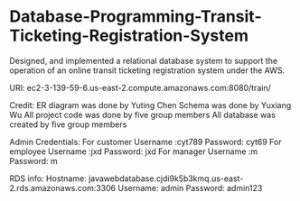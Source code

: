 # Database-Programming-Transit-Ticketing-Registration-System
Designed, and implemented a relational database system to support the operation of an online transit ticketing registration system under the AWS.

URl:  ec2-3-139-59-6.us-east-2.compute.amazonaws.com:8080/train/ 

Credit:
ER diagram was done by Yuting Chen
Schema was done by Yuxiang Wu
All project code was done by five group members
All database was created by five group members



Admin Credentials: 
For customer      Username :cyt789  Password: cyt69
For employee      Username :jxd  Password: jxd
For manager       Username :m  Password: m

RDS info:
Hostname: javawebdatabase.cjdi9k5b3kmq.us-east-2.rds.amazonaws.com:3306
Username: admin
Password: admin123
